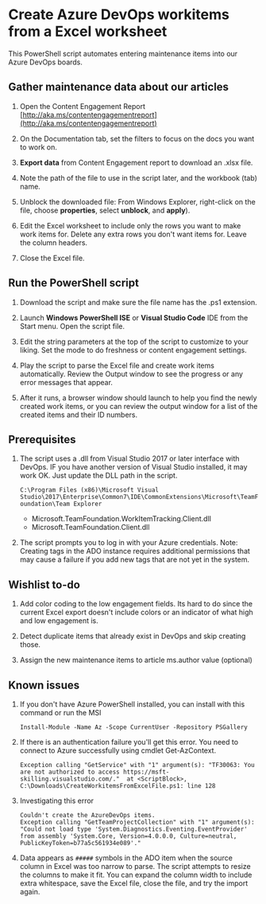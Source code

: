 # Create Azure DevOps workitems from a Excel worksheet

This PowerShell script  automates entering maintenance items into our Azure DevOps boards.

## Gather maintenance data about our articles

1. Open the Content Engagement Report [http://aka.ms/contentengagementreport](http://aka.ms/contentengagementreport)

2. On the Documentation tab, set the filters to focus on the docs you want to work on.

3. **Export data** from Content Engagement report to download an .xlsx file.

4. Note the path of the file to use in the script later, and the workbook (tab) name.

5. Unblock the downloaded file: From Windows Explorer, right-click on the file, choose **properties**, select **unblock**, and **apply**).

6. Edit the Excel worksheet to include only the rows you want to make work items for. Delete any extra rows you don't want items for. Leave the column headers. 

7. Close the Excel file.

## Run the PowerShell script

1. Download the script and make sure the file name has the .ps1 extension.

2. Launch **Windows PowerShell ISE** or **Visual Studio Code** IDE from the Start menu. Open the script file.

3. Edit the string parameters at the top of the script to customize to your liking. Set the mode to do freshness or content engagement settings.

4. Play the script to parse the Excel file and create work items automatically. Review the Output window to see the progress or any error messages that appear.

5. After it runs, a browser window should launch to help you find the newly created work items, or you can review the output window for a list of the created items and their ID numbers.

## Prerequisites

1. The script uses a .dll from Visual Studio 2017 or later interface with DevOps. IF you have another version of Visual Studio installed, it may work OK. Just update the DLL path in the script.

   `C:\Program Files (x86)\Microsoft Visual Studio\2017\Enterprise\Common7\IDE\CommonExtensions\Microsoft\TeamFoundation\Team Explorer`
   - Microsoft.TeamFoundation.WorkItemTracking.Client.dll
   - Microsoft.TeamFoundation.Client.dll

2. The script prompts you to log in with your Azure credentials.
Note:  Creating tags in the ADO instance requires additional permissions that may cause a failure if you add new tags that are not yet in the system.

## Wishlist to-do

1. Add color coding to the low engagement fields. Its hard to do since the current Excel export doesn't include colors or an indicator of what high and low engagement is.

2. Detect duplicate items that already exist in DevOps and skip creating those.

3. Assign the new maintenance items to article ms.author value (optional)

## Known issues

1. If you don't have Azure PowerShell installed, you can install with this command or run the MSI

   `Install-Module -Name Az -Scope CurrentUser -Repository PSGallery`

2. If there is an authentication failure you'll get this error. You need to connect to Azure successfully using cmdlet Get-AzContext.

   ```output
   Exception calling "GetService" with "1" argument(s): "TF30063: You are not authorized to access https://msft-skilling.visualstudio.com/."  at <ScriptBlock>, C:\Downloads\CreateWorkitemsFromExcelFile.ps1: line 128
   ```

3. Investigating this error

   ```output
   Couldn't create the AzureDevOps items.
   Exception calling "GetTeamProjectCollection" with "1" argument(s): "Could not load type 'System.Diagnostics.Eventing.EventProvider' from assembly 'System.Core, Version=4.0.0.0, Culture=neutral, PublicKeyToken=b77a5c561934e089'."
   ```

4. Data appears as `#####` symbols in the ADO item when the source column in Excel was too narrow to parse. The script attempts to resize the columns to make it fit. You can expand the column width to include extra whitespace, save the Excel file, close the file, and try the import again.

